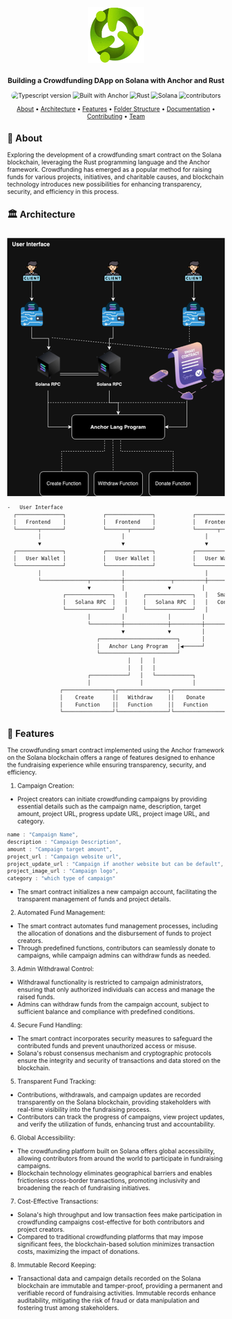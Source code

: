 <h1 align="center">
    <br>
    <a href="https://github.com/Samuellyworld/anchor-crowdfund">
        <img src="./public/crowdfund.png" alt="crowdfund" width="130" height="130" />
    </a>
    <br>
</h1>

<h3 align="center">Building a Crowdfunding DApp on Solana with Anchor and Rust</h3>

<p align="center">
    <img src="https://img.shields.io/badge/TypeScript-007ACC?style=for-the-badge&logo=typescript&logoColor=white" alt="Typescript version" height="20" style="
       border-radius: 20px;
    ">
        <img src="https://img.shields.io/badge/Built_With-Anchor-red" alt="Built with Anchor">
    <img src="https://img.shields.io/badge/Rust-red?logo=rust" alt="Rust">
    <img src="https://img.shields.io/badge/Solana-lightblue?logo=solana" alt="Solana">
    <img src="https://img.shields.io/badge/1-contributors-green" alt="contributors">
</p>

<p align="center">
    <a href="#-about">About</a> •
    <a href="#-system-design">Architecture</a> •
    <a href="#-features">Features</a> •
    <a href="#-folder-structure">Folder Structure</a> •
    <a href="#-api-documentation">Documentation</a> •
    <a href="#-contributing">Contributing</a> •
    <a href="#-team">Team</a>
</p>

## 📝 About
Exploring the development of a crowdfunding smart contract on the Solana blockchain, leveraging the Rust programming language and the Anchor framework. Crowdfunding has emerged as a popular method for raising funds for various projects, initiatives, and charitable causes, and blockchain technology introduces new possibilities for enhancing transparency, security, and efficiency in this process.

## 🏛️ Architecture
<p align="center">
  <br>
      <img src="./public/system-design.png" alt="system design"/>
  <br>
</p>

```sh
-   User Interface
  ┌───────────────┐            ┌───────────────┐            ┌───────────────┐
  │   Frontend    │            │   Frontend    │            │   Frontend    │
  └───────┬───────┘            └───────┬───────┘            └───────┬───────┘
          │                          │                          │
          ▼                          ▼                          ▼
  ┌───────────────┐            ┌───────────────┐            ┌───────────────┐
  │   User Wallet │            │   User Wallet │            │   User Wallet │
  └───────────────┘            └───────────────┘            └───────────────┘
          │                          │                          │
          └───────────────┬──────────┼───────────────┬──────────┼───────────────┐
                          ▼          │              ▼          │               │
                  ┌───────────────┐   │     ┌───────────────┐   │   Smart      │
                  │   Solana RPC  │   │     │   Solana RPC  │   │   Contracts  │
                  └───────────────┘   │     └───────────────┘   │               │
                          │          │              │          │               │
                          └──────────┼──────────────┼──────────┼───────────────┘
                                     ▼              ▼          │
                             ┌─────────────────────────┐       │
                             │   Anchor Lang Program   │◀──────┘
                             └─────────────────────────┘
                                       │   │   │
                                       │   │   │
                          ┌────────────┘   │   └────────────┐
                          │                │                │
                 ┌────────────────┐┌────────────────┐┌────────────────┐
                 │    Create      ││   Withdraw     ││    Donate      │
                 │    Function    ││   Function     ││   Function     │
                 └────────────────┘└────────────────┘└────────────────┘
```

## 🎯 Features
The crowdfunding smart contract implemented using the Anchor framework on the Solana blockchain offers a range of features designed to enhance the fundraising experience while ensuring transparency, security, and efficiency. 

1. Campaign Creation:

- Project creators can initiate crowdfunding campaigns by providing essential details such as the campaign name, description, target amount, project URL, progress update URL, project image URL, and category.

```javascript
name : "Campaign Name",
description : "Campaign Description",
amount : "Campaign target amount",
project_url : "Campaign website url",
project_update_url : "Campaign if another website but can be default",
project_image_url : "Campaign logo",
category : "which type of campaign"
```

- The smart contract initializes a new campaign account, facilitating the transparent management of funds and project details.

2. Automated Fund Management:

- The smart contract automates fund management processes, including the allocation of donations and the disbursement of funds to project creators.
- Through predefined functions, contributors can seamlessly donate to campaigns, while campaign admins can withdraw funds as needed.

3. Admin Withdrawal Control:

- Withdrawal functionality is restricted to campaign administrators, ensuring that only authorized individuals can access and manage the raised funds.
- Admins can withdraw funds from the campaign account, subject to sufficient balance and compliance with predefined conditions.

4. Secure Fund Handling:

- The smart contract incorporates security measures to safeguard the contributed funds and prevent unauthorized access or misuse.
- Solana's robust consensus mechanism and cryptographic protocols ensure the integrity and security of transactions and data stored on the blockchain.

5. Transparent Fund Tracking:

- Contributions, withdrawals, and campaign updates are recorded transparently on the Solana blockchain, providing stakeholders with real-time visibility into the fundraising process.
- Contributors can track the progress of campaigns, view project updates, and verify the utilization of funds, enhancing trust and accountability.

6. Global Accessibility:

- The crowdfunding platform built on Solana offers global accessibility, allowing contributors from around the world to participate in fundraising campaigns.
- Blockchain technology eliminates geographical barriers and enables frictionless cross-border transactions, promoting inclusivity and broadening the reach of fundraising initiatives.

7. Cost-Effective Transactions:

- Solana's high throughput and low transaction fees make participation in crowdfunding campaigns cost-effective for both contributors and project creators.
- Compared to traditional crowdfunding platforms that may impose significant fees, the blockchain-based solution minimizes transaction costs, maximizing the impact of donations.

8. Immutable Record Keeping:

- Transactional data and campaign details recorded on the Solana blockchain are immutable and tamper-proof, providing a permanent and verifiable record of fundraising activities.
Immutable records enhance auditability, mitigating the risk of fraud or data manipulation and fostering trust among stakeholders.

## 
